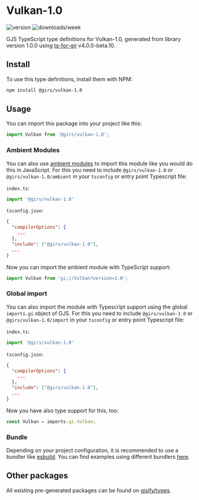 
# Vulkan-1.0

![version](https://img.shields.io/npm/v/@girs/vulkan-1.0)
![downloads/week](https://img.shields.io/npm/dw/@girs/vulkan-1.0)


GJS TypeScript type definitions for Vulkan-1.0, generated from library version 1.0.0 using [ts-for-gir](https://github.com/gjsify/ts-for-gir) v4.0.0-beta.10.


## Install

To use this type definitions, install them with NPM:
```bash
npm install @girs/vulkan-1.0
```

## Usage

You can import this package into your project like this:
```ts
import Vulkan from '@girs/vulkan-1.0';
```

### Ambient Modules

You can also use [ambient modules](https://github.com/gjsify/ts-for-gir/tree/main/packages/cli#ambient-modules) to import this module like you would do this in JavaScript.
For this you need to include `@girs/vulkan-1.0` or `@girs/vulkan-1.0/ambient` in your `tsconfig` or entry point Typescript file:

`index.ts`:
```ts
import '@girs/vulkan-1.0'
```

`tsconfig.json`:
```json
{
  "compilerOptions": {
    ...
  },
  "include": ["@girs/vulkan-1.0"],
  ...
}
```

Now you can import the ambient module with TypeScript support: 

```ts
import Vulkan from 'gi://Vulkan?version=1.0';
```

### Global import

You can also import the module with Typescript support using the global `imports.gi` object of GJS.
For this you need to include `@girs/vulkan-1.0` or `@girs/vulkan-1.0/import` in your `tsconfig` or entry point Typescript file:

`index.ts`:
```ts
import '@girs/vulkan-1.0'
```

`tsconfig.json`:
```json
{
  "compilerOptions": {
    ...
  },
  "include": ["@girs/vulkan-1.0"],
  ...
}
```

Now you have also type support for this, too:

```ts
const Vulkan = imports.gi.Vulkan;
```

### Bundle

Depending on your project configuration, it is recommended to use a bundler like [esbuild](https://esbuild.github.io/). You can find examples using different bundlers [here](https://github.com/gjsify/ts-for-gir/tree/main/examples).

## Other packages

All existing pre-generated packages can be found on [gjsify/types](https://github.com/gjsify/types).

